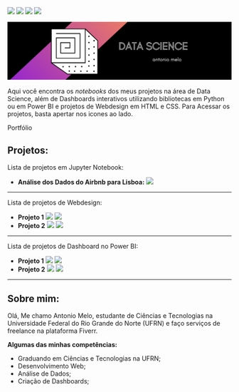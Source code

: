 <a href='https://www.linkedin.com/in/antonio-melo-6b3927201/'><img src="https://img.shields.io/badge/LinkedIn-0077B5?style=for-the-badge&logo=linkedin&logoColor=white"></a>
<a href='https://www.fiverr.com/users/antonio26_/seller_dashboard'><img src="https://img.shields.io/badge/fiverr-1DBF73?style=for-the-badge&amp;logo=fiverr&amp;logoColor=white"></a> 
<a href='medium.com/@antoniomlo'><img src="https://img.shields.io/badge/Medium-12100E?style=for-the-badge&logo=medium&logoColor=white"></a>
<a href='github.com/antoniomlo'><img src="https://img.shields.io/badge/GitHub-100000?style=for-the-badge&logo=github&logoColor=white"></a>

<p align="center">
  <img src="/img/DATA SCIENCE (1).png" >
</p>

Aqui você encontra os *notebooks* dos meus projetos na área de Data Science, além de Dashboards interativos utilizando bibliotecas em Python ou em Power BI e projetos de Webdesign em HTML e CSS. Para Acessar os projetos, basta apertar nos icones ao lado.

<p>Portfólio</p>

## Projetos:

Lista de projetos em Jupyter Notebook:

* **Análise dos Dados do Airbnb para Lisboa:** <a href='https://github.com/antoniomelo26/Data_Science/blob/main/Analisando_os_Dados_do_Airbnb.ipynb'><img src="https://img.shields.io/badge/Jupyter-F37626.svg?&amp;style=for-the-badge&amp;logo=Jupyter&amp;logoColor=white"></a>

---

Lista de projetos de Webdesign:

* **Projeto 1** 
<a href='https://www.linkedin.com/in/antonio-melo-6b3927201/'><img src="https://img.shields.io/badge/CSS3-1572B6?style=for-the-badge&logo=css3&logoColor=white"></a>
<a href='https://www.linkedin.com/in/antonio-melo-6b3927201/'><img src="https://img.shields.io/badge/HTML5-E34F26?style=for-the-badge&logo=html5&logoColor=white"></a>
* **Projeto 2** 
<a href='https://www.linkedin.com/in/antonio-melo-6b3927201/'><img src="https://img.shields.io/badge/CSS3-1572B6?style=for-the-badge&logo=css3&logoColor=white"></a>
<a href='https://www.linkedin.com/in/antonio-melo-6b3927201/'><img src="https://img.shields.io/badge/HTML5-E34F26?style=for-the-badge&logo=html5&logoColor=white"></a>

---

Lista de projetos de Dashboard no Power BI:

* **Projeto 1** 
<a href="https://www.linkedin.com/in/antonio-melo-6b3927201/"><img src="https://img.shields.io/badge/PowerBI-F2C811?style=for-the-badge&logo=Power%20BI&logoColor=white"></a>
<a href="https://www.linkedin.com/in/antonio-melo-6b3927201/"><img src="https://img.shields.io/badge/Python-3776AB?style=for-the-badge&logo=python&logoColor=white"></a>
* **Projeto 2** 
<a href="https://www.linkedin.com/in/antonio-melo-6b3927201/"><img src="https://img.shields.io/badge/PowerBI-F2C811?style=for-the-badge&logo=Power%20BI&logoColor=white"></a>
<a href="https://www.linkedin.com/in/antonio-melo-6b3927201/"><img src="https://img.shields.io/badge/Python-3776AB?style=for-the-badge&logo=python&logoColor=white"></a>

---

## Sobre mim:

Olá,
Me chamo Antonio Melo, estudante de Ciências e Tecnologias na Universidade Federal do Rio Grande do Norte (UFRN) e faço serviços de freelance na plataforma Fiverr.

**Algumas das minhas competências:**

* Graduando em Ciências e Tecnologias na UFRN;
* Desenvolvimento Web;
* Análise de Dados;
* Criação de Dashboards;



